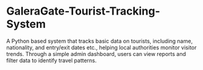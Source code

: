 # GaleraGate-Tourist-Tracking-System
A Python based system that tracks basic data on tourists, including name, nationality, and entry/exit dates etc., helping local authorities monitor visitor trends. Through a simple admin dashboard, users can view reports and filter data to identify travel patterns. 
